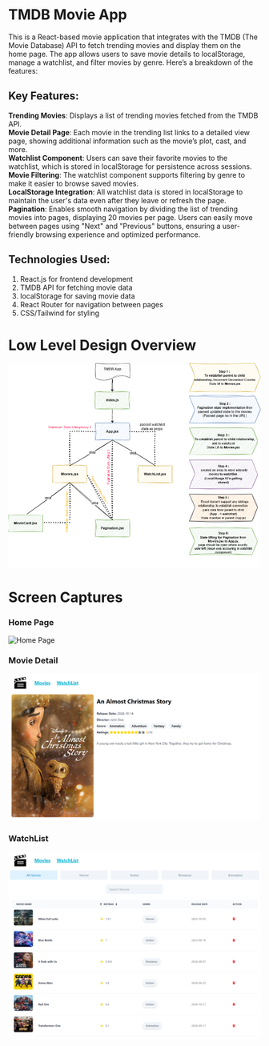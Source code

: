 # TMDB Movie App

This is a React-based movie application that integrates with the TMDB (The Movie Database) API to fetch trending movies and display them on the home page. The app allows users to save movie details to localStorage, manage a watchlist, and filter movies by genre. Here’s a breakdown of the features:

## Key Features:

**Trending Movies**: Displays a list of trending movies fetched from the TMDB API.<br/>
**Movie Detail Page**: Each movie in the trending list links to a detailed view page, showing additional information such as the movie’s plot, cast, and more.<br/>
**Watchlist Component**: Users can save their favorite movies to the watchlist, which is stored in localStorage for persistence across sessions.<br/>
**Movie Filtering**: The watchlist component supports filtering by genre to make it easier to browse saved movies.<br/>
**LocalStorage Integration**: All watchlist data is stored in localStorage to maintain the user's data even after they leave or refresh the page.<br/>
**Pagination**: Enables smooth navigation by dividing the list of trending movies into pages, displaying 20 movies per page. Users can easily move between pages using "Next" and "Previous" buttons, ensuring a user-friendly browsing experience and optimized performance.

## Technologies Used:

1. React.js for frontend development
2. TMDB API for fetching movie data
3. localStorage for saving movie data
4. React Router for navigation between pages
5. CSS/Tailwind for styling

# Low Level Design Overview

![Low Level Diagram](public/LLD.png)

# Screen Captures

### Home Page

![Home Page](public/TMDB_HomePage.png)

### Movie Detail

![Movie Detail](public/TMDB_MovieDetail.png)

### WatchList

![WatchList](public/TMDB_Watchlist.png)
